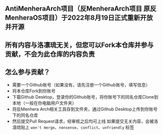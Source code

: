 ## AntiMenheraArch项目（反MenheraArch项目 原反MenheraOS项目）于2022年8月19日正式重新开放并开源
## 所有内容与洛凛琉无关，但您可以Fork本仓库并参与贡献，不会为此仓库的内容负责
## 怎么参与贡献？
- 需要一个Github账号（如果没有，请先注册一个Github账号，填写信息）
- 将本仓库Fork到你账号
- 下载Github Desktop，登录你的Github账号，将你账号下的同名仓库Clone到本地（一般在你电脑用户文件夹）
- 将反Menhera Arch相关工具存到文件夹，通过Github Desktop上传到你账号下的同名仓库
- 然后提交Pull Request请求，经审核之后均可上线 如果提交无关内容，会被洛凛琉贴上 `won't merge`、`nonsense`、`conflict`、`unfriendly` 标签
